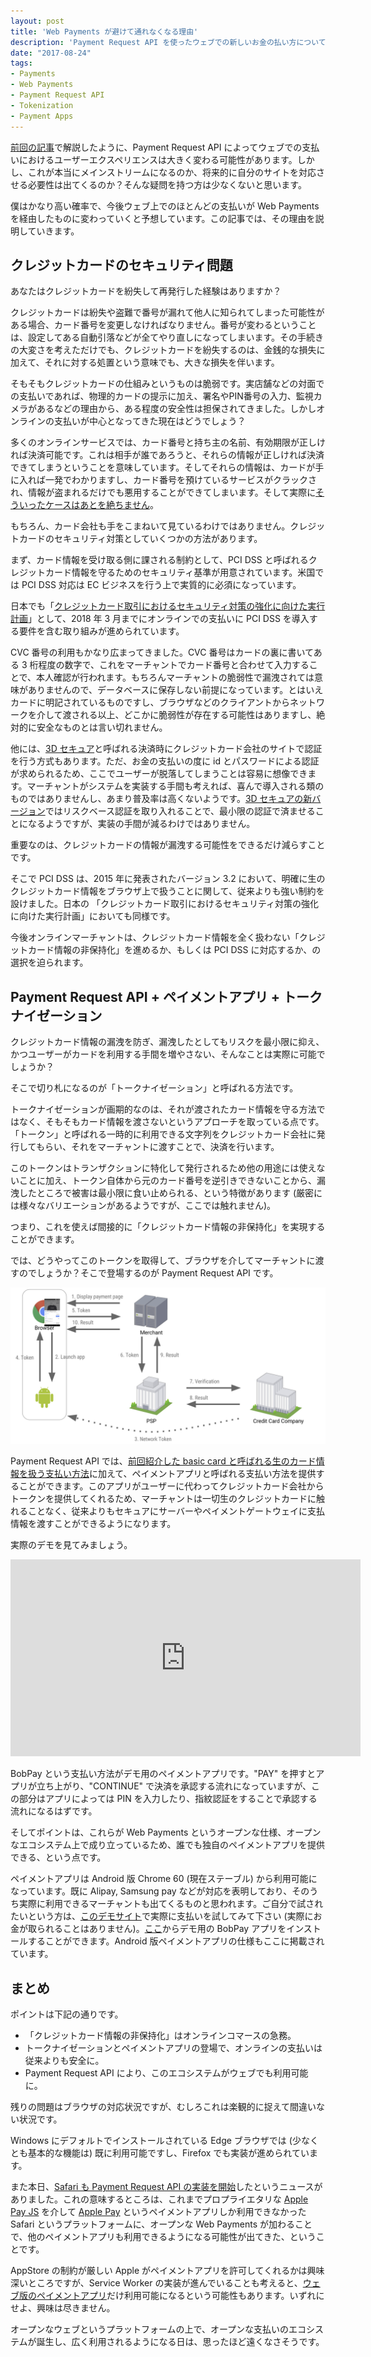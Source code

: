 ```yaml
---
layout: post
title: 'Web Payments が避けて通れなくなる理由'
description: 'Payment Request API を使ったウェブでの新しいお金の払い方について紹介しています。'
date: "2017-08-24"
tags:
- Payments
- Web Payments
- Payment Request API
- Tokenization
- Payment Apps
---
```

[前回の記事](https://blog.agektmr.com/2017/07/conversion-api.html)で解説したように、Payment Request API によってウェブでの支払いにおけるユーザーエクスペリエンスは大きく変わる可能性があります。しかし、これが本当にメインストリームになるのか、将来的に自分のサイトを対応させる必要性は出てくるのか？そんな疑問を持つ方は少なくないと思います。

僕はかなり高い確率で、今後ウェブ上でのほとんどの支払いが Web Payments を経由したものに変わっていくと予想しています。この記事では、その理由を説明していきます。
<!-- excerpt -->

## クレジットカードのセキュリティ問題
あなたはクレジットカードを紛失して再発行した経験はありますか？

クレジットカードは紛失や盗難で番号が漏れて他人に知られてしまった可能性がある場合、カード番号を変更しなければなりません。番号が変わるということは、設定してある自動引落などが全てやり直しになってしまいます。その手続きの大変さを考えただけでも、クレジットカードを紛失するのは、金銭的な損失に加えて、それに対する処置という意味でも、大きな損失を伴います。

そもそもクレジットカードの仕組みというものは脆弱です。実店舗などの対面での支払いであれば、物理的カードの提示に加え、署名やPIN番号の入力、監視カメラがあるなどの理由から、ある程度の安全性は担保されてきました。しかしオンラインの支払いが中心となってきた現在はどうでしょう？

多くのオンラインサービスでは、カード番号と持ち主の名前、有効期限が正しければ決済可能です。これは相手が誰であろうと、それらの情報が正しければ決済できてしまうということを意味しています。そしてそれらの情報は、カードが手に入れば一発でわかりますし、カード番号を預けているサービスがクラックされ、情報が盗まれるだけでも悪用することができてしまいます。そして実際に[そういったケースはあとを絶ちません](http://www.j-credit.or.jp/download/news20160630.pdf)。

もちろん、カード会社も手をこまねいて見ているわけではありません。クレジットカードのセキュリティ対策としていくつかの方法があります。

まず、カード情報を受け取る側に課される制約として、PCI DSS と呼ばれるクレジットカード情報を守るためのセキュリティ基準が用意されています。米国では PCI DSS 対応は EC ビジネスを行う上で実質的に必須になっています。

日本でも「[クレジットカード取引におけるセキュリティ対策の強化に向けた実行計画](http://www.meti.go.jp/press/2016/03/20170308003/20170308003.html)」として、2018 年 3 月までにオンラインでの支払いに PCI DSS を導入する要件を含む取り組みが進められています。

CVC 番号の利用もかなり広まってきました。CVC 番号はカードの裏に書いてある 3 桁程度の数字で、これをマーチャントでカード番号と合わせて入力することで、本人確認が行われます。もちろんマーチャントの脆弱性で漏洩されては意味がありませんので、データベースに保存しない前提になっています。とはいえカードに明記されているものですし、ブラウザなどのクライアントからネットワークを介して渡される以上、どこかに脆弱性が存在する可能性はありますし、絶対的に安全なものとは言い切れません。

他には、[3D セキュア](https://ja.wikipedia.org/wiki/3D%E3%82%BB%E3%82%AD%E3%83%A5%E3%82%A2)と呼ばれる決済時にクレジットカード会社のサイトで認証を行う方式もあります。ただ、お金の支払いの度に id とパスワードによる認証が求められるため、ここでユーザーが脱落してしまうことは容易に想像できます。マーチャントがシステムを実装する手間も考えれば、喜んで導入される類のものではありませんし、あまり普及率は高くないようです。[3D セキュアの新バージョン](http://www.sbbit.jp/article/cont1/33946)ではリスクベース認証を取り入れることで、最小限の認証で済ませることになるようですが、実装の手間が減るわけではありません。

重要なのは、クレジットカードの情報が漏洩する可能性をできるだけ減らすことです。

そこで PCI DSS は、2015 年に発表されたバージョン 3.2 において、明確に生のクレジットカード情報をブラウザ上で扱うことに関して、従来よりも強い制約を設けました。日本の 「クレジットカード取引におけるセキュリティ対策の強化に向けた実行計画」においても同様です。

今後オンラインマーチャントは、クレジットカード情報を全く扱わない「クレジットカード情報の非保持化」を進めるか、もしくは PCI DSS に対応するか、の選択を迫られます。

## Payment Request API + ペイメントアプリ + トークナイゼーション
クレジットカード情報の漏洩を防ぎ、漏洩したとしてもリスクを最小限に抑え、かつユーザーがカードを利用する手間を増やさない、そんなことは実際に可能でしょうか？

そこで切り札になるのが「トークナイゼーション」と呼ばれる方法です。

トークナイゼーションが画期的なのは、それが渡されたカード情報を守る方法ではなく、そもそもカード情報を渡さないというアプローチを取っている点です。「トークン」と呼ばれる一時的に利用できる文字列をクレジットカード会社に発行してもらい、それをマーチャントに渡すことで、決済を行います。

このトークンはトランザクションに特化して発行されるため他の用途には使えないことに加え、トークン自体から元のカード番号を逆引きできないことから、漏洩したところで被害は最小限に食い止められる、という特徴があります (厳密には様々なバリエーションがあるようですが、ここでは触れません)。

つまり、これを使えば間接的に「クレジットカード情報の非保持化」を実現することができます。

では、どうやってこのトークンを取得して、ブラウザを介してマーチャントに渡すのでしょうか？そこで登場するのが Payment Request API です。

![Payment Request API + ペイメントアプリ + トークナイゼーション](/images/2017/tokenization.png)

Payment Request API では、[前回紹介した basic card と呼ばれる生のカード情報を扱う支払い方法](https://blog.agektmr.com/2017/07/conversion-api.html)に加えて、ペイメントアプリと呼ばれる支払い方法を提供することができます。このアプリがユーザーに代わってクレジットカード会社からトークンを提供してくれるため、マーチャントは一切生のクレジットカードに触れることなく、従来よりもセキュアにサーバーやペイメントゲートウェイに支払情報を渡すことができるようになります。

実際のデモを見てみましょう。

<iframe width="560" height="315" src="https://www.youtube.com/embed/3eP-FRdbDa8" frameborder="0" allowfullscreen></iframe>

BobPay という支払い方法がデモ用のペイメントアプリです。"PAY" を押すとアプリが立ち上がり、"CONTINUE" で決済を承認する流れになっていますが、この部分はアプリによっては PIN を入力したり、指紋認証をすることで承認する流れになるはずです。

そしてポイントは、これらが Web Payments というオープンな仕様、オープンなエコシステム上で成り立っているため、誰でも独自のペイメントアプリを提供できる、という点です。

ペイメントアプリは Android 版 Chrome 60 (現在ステーブル) から利用可能になっています。既に Alipay, Samsung pay などが対応を表明しており、そのうち実際に利用できるマーチャントも出てくるものと思われます。ご自分で試されたいという方は、[このデモサイト](https://polykart-credential-payment.appspot.com/)で実際に支払いを試してみて下さい (実際にお金が取られることはありません)。[ここ](https://bobpay.xyz/)からデモ用の BobPay アプリをインストールすることができます。Android 版ペイメントアプリの仕様もここに掲載されています。

## まとめ
ポイントは下記の通りです。

* 「クレジットカード情報の非保持化」はオンラインコマースの急務。
* トークナイゼーションとペイメントアプリの登場で、オンラインの支払いは従来よりも安全に。
* Payment Request API により、このエコシステムがウェブでも利用可能に。

残りの問題はブラウザの対応状況ですが、むしろこれは楽観的に捉えて間違いない状況です。

Windows にデフォルトでインストールされている Edge ブラウザでは (少なくとも基本的な機能は) 既に利用可能ですし、Firefox でも実装が進められています。

また本日、[Safari も Payment Request API の実装を開始](https://webkit.org/blog/7877/release-notes-for-safari-technology-preview-38/)したというニュースがありました。これの意味するところは、これまでプロプライエタリな [Apple Pay JS](https://developer.apple.com/documentation/applepayjs) を介して [Apple Pay](https://www.apple.com/jp/apple-pay/) というペイメントアプリしか利用できなかった Safari というプラットフォームに、オープンな Web Payments が加わることで、他のペイメントアプリも利用できるようになる可能性が出てきた、ということです。

AppStore の制約が厳しい Apple がペイメントアプリを許可してくれるかは興味深いところですが、Service Worker の実装が進んでいることも考えると、[ウェブ版のペイメントアプリ](https://www.w3.org/TR/payment-handler/)だけ利用可能になるという可能性もあります。いずれにせよ、興味は尽きません。

オープンなウェブというプラットフォームの上で、オープンな支払いのエコシステムが誕生し、広く利用されるようになる日は、思ったほど遠くなさそうです。
